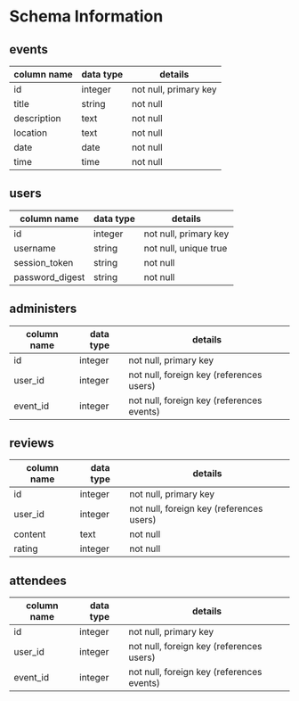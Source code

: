 # Schema Information

## events
column name | data type | details
------------|-----------|-----------------------
id          | integer   | not null, primary key
title       | string    | not null
description | text      | not null
location    | text      | not null
date        | date      | not null
time        | time      | not null

## users
column name     | data type | details
----------------|-----------|-----------------------
id              | integer   | not null, primary key
username        | string    | not null, unique true
session_token   | string    | not null
password_digest | string    | not null


## administers
column name | data type | details
------------|-----------|-----------------------
id          | integer   | not null, primary key
user_id     | integer   | not null, foreign key (references users)
event_id    | integer   | not null, foreign key (references events)

## reviews
column name | data type | details
------------|-----------|-----------------------
id          | integer   | not null, primary key
user_id     | integer   | not null, foreign key (references users)
content     | text      | not null
rating      | integer   | not null

## attendees
column name | data type | details
------------|-----------|-----------------------
id          | integer   | not null, primary key
user_id     | integer   | not null, foreign key (references users)
event_id    | integer   | not null, foreign key (references events)
